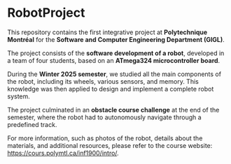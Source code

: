 # RobotProject

This repository contains the first integrative project at **Polytechnique Montréal** for the **Software and Computer Engineering Department (GIGL)**.  

The project consists of the **software development of a robot**, developed in a team of four students, based on an **ATmega324 microcontroller board**. 

During the **Winter 2025 semester**, we studied all the main components of the robot, including its wheels, various sensors, and memory. This knowledge was then applied to design and implement a complete robot system.  

The project culminated in an **obstacle course challenge** at the end of the semester, where the robot had to autonomously navigate through a predefined track.  


For more information, such as photos of the robot, details about the materials, and additional resources, please refer to the course website: https://cours.polymtl.ca/inf1900/intro/.

